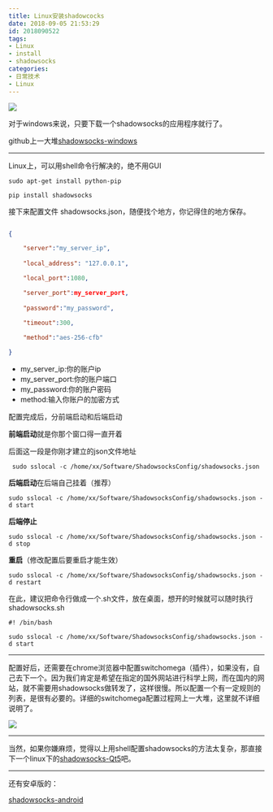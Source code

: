 ```yaml
---
title: Linux安装shadowcocks
date: 2018-09-05 21:53:29
id: 2018090522
tags:
- Linux
- install
- shadowsocks
categories:
- 日常技术
- Linux
---
```

![](http://i1.bvimg.com/660676/e3d0680bd72aac08.jpg)



对于windows来说，只要下载一个shadowsocks的应用程序就行了。

github上一大堆[shadowsocks-windows](https://github.com/shadowsocks/shadowsocks-windows)

---
Linux上，可以用shell命令行解决的，绝不用GUI


```
sudo apt-get install python-pip

pip install shadowsocks
```

接下来配置文件 shadowsocks.json，随便找个地方，你记得住的地方保存。
```json

{

  	"server":"my_server_ip",
  
	"local_address": "127.0.0.1",

	"local_port":1080,

	"server_port":my_server_port,
  
	"password":"my_password",
  
	"timeout":300,

  	"method":"aes-256-cfb"

}

```

- my_server_ip:你的账户ip
- my_server_port:你的账户端口
- my_password:你的账户密码
- method:输入你账户的加密方式

配置完成后，分前端启动和后端启动

**前端启动**就是你那个窗口得一直开着

后面这一段是你刚才建立的json文件地址
```
 sudo sslocal -c /home/xx/Software/ShadowsocksConfig/shadowsocks.json
```

**后端启动**在后端自己挂着（推荐）
```
sudo sslocal -c /home/xx/Software/ShadowsocksConfig/shadowsocks.json -d start
```

**后端停止**
```
sudo sslocal -c /home/xx/Software/ShadowsocksConfig/shadowsocks.json -d stop
```

**重启**（修改配置后要重启才能生效）

```
sudo sslocal -c /home/xx/Software/ShadowsocksConfig/shadowsocks.json -d restart
```


在此，建议把命令行做成一个.sh文件，放在桌面，想开的时候就可以随时执行
shadowsocks.sh

```
#! /bin/bash

sudo sslocal -c /home/xx/Software/ShadowsocksConfig/shadowsocks.json -d start

```

---

配置好后，还需要在chrome浏览器中配置switchomega（插件），如果没有，自己去下一个。因为我们肯定是希望在指定的国外网站进行科学上网，而在国内的网站，就不需要用shadowsocks做转发了，这样很慢。所以配置一个有一定规则的列表，是很有必要的。详细的switchomega配置过程网上一大堆，这里就不详细说明了。

![](http://i1.bvimg.com/660676/1ed7650343ed794d.png)

---

当然，如果你嫌麻烦，觉得以上用shell配置shadowsocks的方法太复杂，那直接下一个linux下的[shadowsocks-Qt5](https://github.com/shadowsocks/shadowsocks-qt5)吧。

---

还有安卓版的：

[shadowsocks-android](https://github.com/shadowsocks/shadowsocks-android/releases)
